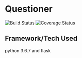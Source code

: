 # Questioner 

[![Build Status](https://travis-ci.org/Mupa1/Questioner.svg?branch=develop)](https://travis-ci.org/Mupa1/Questioner) [![Coverage Status](https://coveralls.io/repos/github/Mupa1/Questioner/badge.svg?branch=develop)](https://coveralls.io/github/Mupa1/Questioner?branch=develop)

## Framework/Tech Used
python 3.6.7 and flask

